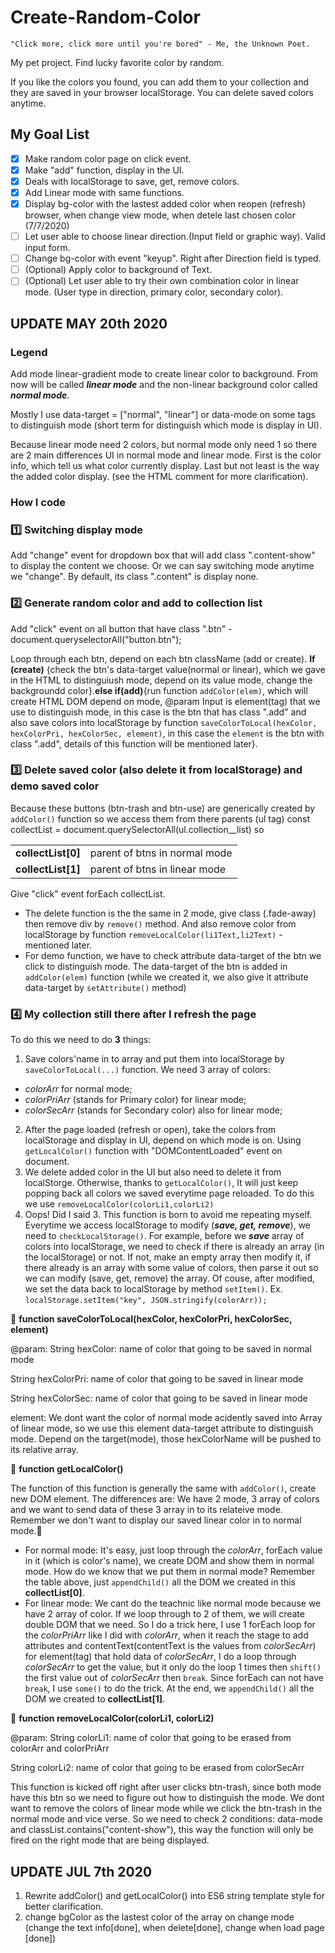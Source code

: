 # Create-Random-Color

```
"Click more, click more until you're bored" - Me, the Unknown Poet.
```

My pet project. Find lucky favorite color by random.

If you like the colors you found, you can add them to your collection and they are saved in your browser localStorage. You can delete saved colors anytime.

## My Goal List

- [x] Make random color page on click event.
- [x] Make "add" function, display in the UI.
- [x] Deals with localStorage to save, get, remove colors.
- [x] Add Linear mode with same functions.
- [x] Display bg-color with the lastest added color when reopen (refresh) browser, when change view mode, when detele last chosen color (7/7/2020)
- [ ] Let user able to choose linear direction.(Input field or graphic way). Valid input form.
- [ ] Change bg-color with event "keyup". Right after Direction field is typed.
- [ ] \(Optional) Apply color to background of Text.
- [ ] \(Optional) Let user able to try their own combination color in linear mode. (User type in direction, primary color, secondary color).

## UPDATE MAY 20th 2020

### Legend

Add mode linear-gradient mode to create linear color to background. From now will be called **_linear mode_** and the non-linear background color called **_normal mode_**.

Mostly I use data-target = ["normal", "linear"] or data-mode on some tags to distinguish mode (short term for distinguish which mode is display in UI).

Because linear mode need 2 colors, but normal mode only need 1 so there are 2 main differences UI in normal mode and linear mode. First is the color info, which tell us what color currently display. Last but not least is the way the added color display. (see the HTML comment for more clarification).

### How I code

### :one: **Switching display mode**

Add "change" event for dropdown box that will add class ".content-show" to display the content we choose.
Or we can say switching mode anytime we "change". By default, its class ".content" is display none.

### :two: **Generate random color and add to collection list**

Add "click" event on all button that have class ".btn" - document.queryselectorAll("button.btn");

Loop through each btn, depend on each btn className (add or create). **If (create)** {check the btn's data-target value(normal or linear), which we gave in the HTML to distinguiush mode, depend on its value mode, change the backgroundd color}.**else if(add)**{run function `addColor(elem)`, which will create HTML DOM depend on mode, @param Input is element(tag) that we use to distinguish mode, in this case is the btn that has class ".add" and also save colors into localStorage by function `saveColorToLocal(hexColor, hexColorPri, hexColorSec, element)`, in this case the `element` is the btn with class ".add", details of this function will be mentioned later}.

### :three: **Delete saved color (also delete it from localStorage) and demo saved color**

Because these buttons (btn-trash and btn-use) are generically created by `addColor()` function so we access them from there parents (ul tag) const collectList = document.querySelectorAll(ul.collection\_\_list) so

|                    |                               |
| ------------------ | ----------------------------- |
| **collectList[0]** | parent of btns in normal mode |
| **collectList[1]** | parent of btns in linear mode |

Give "click" event forEach collectList.

- The delete function is the the same in 2 mode, give class (.fade-away) then remove div by `remove()` method. And also remove color from localStorage by function `removeLocalColor(li1Text,li2Text)` - mentioned later.
- For demo function, we have to check attribute data-target of the btn we click to distinguish mode. The data-target of the btn is added in `addColor(elem)` function (while we created it, we also give it attribute data-target by `setAttribute()` method)

### :four: **My collection still there after I refresh the page**

To do this we need to do **3** things:

1. Save colors'name in to array and put them into localStorage by `saveColorToLocal(...)` function. We need 3 array of colors:

- _colorArr_ for normal mode;
- _colorPriArr_ (stands for Primary color) for linear mode;
- _colorSecArr_ (stands for Secondary color) also for linear mode;

2. After the page loaded (refresh or open), take the colors from localStorage and display in UI, depend on which mode is on. Using `getLocalColor()` function with "DOMContentLoaded" event on document.
3. We delete added color in the UI but also need to delete it from localStorge. Otherwise, thanks to `getLocalColor()`, It will just keep popping back all colors we saved everytime page reloaded. To do this we use `removeLocalColor(colorLi1,colorLi2)`
4. Oops! Did I said 3. This function is born to avoid me repeating myself. Everytime we access localStorage to modify (**_save, get, remove_**), we need to `checkLocalStorage()`. For example, before we **_save_** array of colors into localStorage, we need to check if there is already an array (in the localStorage) or not. If not, make an empty array then modify it, if there already is an array with some value of colors, then parse it out so we can modify (save, get, remove) the array. Of couse, after modified, we set the data back to localStorage by method `setItem()`. Ex. `localStorage.setItem("key", JSON.stringify(colorArr));`

:floppy_disk: **function saveColorToLocal(hexColor, hexColorPri, hexColorSec, element)**

@param: String hexColor: name of color that going to be saved in normal mode

String hexColorPri: name of color that going to be saved in linear mode

String hexColorSec: name of color that going to be saved in linear mode

element: We dont want the color of normal mode acidently saved into Array of linear mode, so we use this element data-target attribute to distinguish mode. Depend on the target(mode), those hexColorName will be pushed to its relative array.

:key: **function getLocalColor()**

The function of this function is generally the same with `addColor()`, create new DOM element. The differences are:
We have 2 mode, 3 array of colors and we want to send data of these 3 array in to its relateive mode. Remember we don't want to display our saved linear color in to normal mode.:no_good:

- For normal mode: It's easy, just loop through the _colorArr_, forEach value in it (which is color's name), we create DOM and show them in normal mode. How do we know that we put them in normal mode? Remember the table above, just `appendChild()` all the DOM we created in this **collectList[0]**.
- For linear mode: We cant do the teachnic like normal mode because we have 2 array of color. If we loop through to 2 of them, we will create double DOM that we need. So I do a trick here, I use 1 forEach loop for the _colorPriArr_ like I did with _colorArr_, when it reach the stage to add attributes and contentText(contentText is the values from _colorSecArr_) for element(tag) that hold data of _colorSecArr_, I do a loop through _colorSecArr_ to get the value, but it only do the loop 1 times then `shift()` the first value out of _colorSecArr_ then `break`. Since forEach can not have `break`, I use `some()` to do the trick. At the end, we `appendChild()` all the DOM we created to **collectList[1]**.

:put_litter_in_its_place: **function removeLocalColor(colorLi1, colorLi2)**

@param: String colorLi1: name of color that going to be erased from colorArr and colorPriArr

String colorLi2: name of color that going to be erased from colorSecArr

This function is kicked off right after user clicks btn-trash, since both mode have this btn so we need to figure out how to distinguish the mode. We dont want to remove the colors of linear mode while we click the btn-trash in the normal mode and vice verse. So we need to check 2 conditions: data-mode and classList.contains("content-show"), this way the function will only be fired on the right mode that are being displayed.

## UPDATE JUL 7th 2020

1. Rewrite addColor() and getLocalColor() into ES6 string template style for better clarification.
2. change bgColor as the lastest color of the array on change mode (change the text info[done], when delete[done], change when load page [done])
